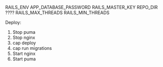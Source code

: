 RAILS_ENV
APP_DATABASE_PASSWORD
RAILS_MASTER_KEY
REPO_DIR ????
RAILS_MAX_THREADS
RAILS_MIN_THREADS

Deploy:
1. Stop puma
2. Stop nginx
3. cap deploy
4. cap run migrations
5. Start nginx
6. Start puma
